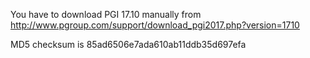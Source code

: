 You have to download PGI 17.10 manually from http://www.pgroup.com/support/download_pgi2017.php?version=1710

MD5 checksum is 85ad6506e7ada610ab11ddb35d697efa
